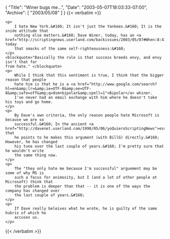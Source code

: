 {
  "Title": "Winer bugs me...",
  "Date": "2003-05-07T18:03:33-07:00",
  "Archive": [
    "2003/05/08"
  ]
}
{{< verbatim >}}

    <p>
        I hate New York.&#160; It isn't just the Yankees.&#160; It is the snide attitude that
        nothing else matters.&#160; Dave Winer, today, has an <a href="http://scriptingnews.userland.com/backissues/2003/05/07#When:8:41:06PM">entry</a> today
        that smacks of the same self-righteousness:&#160; 
    </p>
    <blockquote>"Basically the rule is that success breeds envy, and envy isn't that far
    from hate." </blockquote> 
    <p>
        While I think that this sentiment is true, I think that the bigger reason that people
        hate him is that he is a <a href="http://www.google.com/search?hl=en&amp;lr=&amp;ie=UTF-8&amp;oe=UTF-8&amp;safe=off&amp;q=dsm+bipolar&amp;spell=1">Bipolar</a> whiner.
        I've never had an email exchange with him where he doesn't take his toys and go home.
    </p>
    <p>
        By Dave's own criteria, the only reason people hate Microsoft is because we are so
        successful.&#160; In the ancient <a href="http://davenet.userland.com/1998/05/06/yoQuieroScriptingNews">essay</a> that
        he points to he makes this argument (with BillG) directly.&#160; However, he has changed
        his tune over the last couple of years.&#160; I'm pretty sure that he wouldn't write
        the same thing now.
    </p>
    <p>
        The "they only hate me because I'm successful" arguement may be some of why MS is
        such a focus for animosity, but I (and a lot of other people at Microsoft) think that
        the problem is deeper than that -- it is one of the ways the company has changed over
        the last couple of years.&#160; 
    </p>
    <p>
        If Dave really beleives what he wrote, he is guilty of the same hubris of which he
        accuses us.
    </p>

{{< /verbatim >}}
